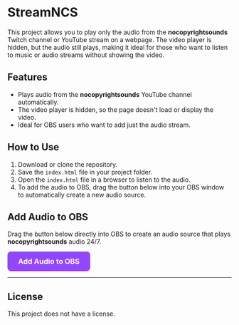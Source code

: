 # StreamNCS
This project allows you to play only the audio from the **nocopyrightsounds** Twitch channel or YouTube stream on a webpage. The video player is hidden, but the audio still plays, making it ideal for those who want to listen to music or audio streams without showing the video.

## Features
- Plays audio from the **nocopyrightsounds** YouTube channel automatically.
- The video player is hidden, so the page doesn't load or display the video.
- Ideal for OBS users who want to add just the audio stream.

## How to Use

1. Download or clone the repository.
2. Save the `index.html` file in your project folder.
3. Open the `index.html` file in a browser to listen to the audio.
4. To add the audio to OBS, drag the button below into your OBS window to automatically create a new audio source.


## Add Audio to OBS

Drag the button below directly into OBS to create an audio source that plays **nocopyrightsounds** audio 24/7.

<!-- Button styled as a link -->
<a href="https://https://dddevid.github.io/StreamNCS?layer-name=SoundNCS%20By%20ddevid&layer-width=800&layer-height=600" target="_blank" style="display: inline-block; padding: 12px 24px; font-size: 16px; font-weight: bold; color: #fff; background-color: #9146ff; border-radius: 8px; text-decoration: none; transition: background-color 0.3s ease, transform 0.2s ease;">Add Audio to OBS</a>

---

## License

This project does not have a license.
